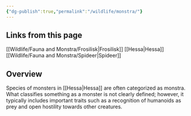 ```yaml
---
{"dg-publish":true,"permalink":"/wildlife/monstra/"}
---
```


## Links from this page
[[Wildlife/Fauna and Monstra/Frosilisk\|Frosilisk]]
[[Hessa\|Hessa]]
[[Wildlife/Fauna and Monstra/Spideer\|Spideer]]
## Overview
Species of monsters in [[Hessa\|Hessa]] are often categorized as monstra. What classifies something as a monster is not clearly defined; however, it typically includes important traits such as a recognition of humanoids as prey and open hostility towards other creatures. 